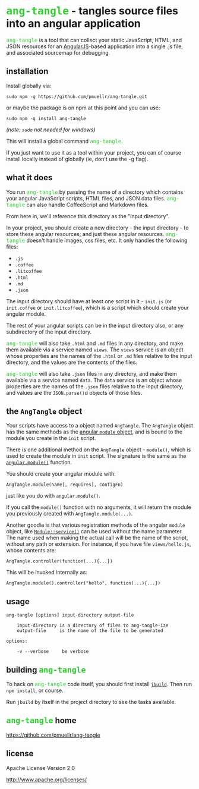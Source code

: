 <tt style="color:limegreen">ang-tangle</tt> - tangles source files into an angular application
================================================================================

<tt style="color:limegreen">ang-tangle</tt> is a tool that can collect your 
static JavaScript, HTML, and JSON resources 
for an [AngularJS](http://angularjs.org/)-based application
into a single .js file, and associated sourcemap for debugging.



installation
--------------------------------------------------------------------------------

Install globally via: 

    sudo npm -g https://github.com/pmuellr/ang-tangle.git

or maybe the package is on npm at this point and you can use:

    sudo npm -g install ang-tangle

*(note: `sudo` not needed for windows)*

This will install a global command <tt style="color:limegreen">ang-tangle</tt>.

If you just want to use it as a tool within your project, you can of course
install locally instead of globally (ie, don't use the -g flag).



what it does
--------------------------------------------------------------------------------

You run <tt style="color:limegreen">ang-tangle</tt> by passing the name of a 
directory which contains your angular JavaScript scripts, HTML files, 
and JSON data files.  <tt style="color:limegreen">ang-tangle</tt> can
also handle CoffeeScript and Markdown files.   

From here in, we'll reference this directory as the "input directory".

In your project, you should create a new directory - the input directory - 
to store these angular resources; and just these angular resources.
<tt style="color:limegreen">ang-tangle</tt>
doesn't handle images, css files, etc.  It only handles the following files:

* `.js`
* `.coffee`
* `.litcoffee`
* `.html`
* `.md`
* `.json`

The input directory should have at least one script in it - `init.js` 
(or `init.coffee` or `init.litcoffee`), which is a script which should 
create your angular module.  

The rest of your angular scripts can be in the input directory also, or any 
subdirectory of the input directory.

<tt style="color:limegreen">ang-tangle</tt> will also take 
`.html` and `.md` files in any directory,
and make them available via a service named `views`.
The `views` service is an object whose properties are the names 
of the `.html` or `.md` files relative to the input directory, 
and the values are the contents of the files.  

<tt style="color:limegreen">ang-tangle</tt> will also take 
`.json` files in any directory, 
and  make them available via a service named `data`.
The `data` service is an object whose properties are the names 
of the `.json` files relative to the input directory,
and values are the `JSON.parse()`d objects of those files.



the `AngTangle` object
--------------------------------------------------------------------------------

Your scripts have access to a object named `AngTangle`.  The `AngTangle` object
has the same methods as the 
[angular `module` object](http://docs.angularjs.org/api/angular.Module), and is
bound to the module you create in the `init` script.

There is one additional method on the `AngTangle` object - `module()`, which
is used to create the module in `init` script.  The signature is the same 
as the [`angular.module()`](http://docs.angularjs.org/api/angular.module)
function.  

You should create your angular module with:

    AngTangle.module(name[, requires], configFn)

just like you do with `angular.module()`.  

If you call the `module()` function with no arguments, it will
return the module you previously created with `AngTangle.module(...)`.

Another goodie is that various registration methods of the angular `module` object,
like [`Module::service()`](http://docs.angularjs.org/api/angular.Module) can
be used without the name parameter.  The name used when making the actual call
will be the name of the script, without any path or extension.  For instance,
if you have file `views/hello.js`, whose contents are:

    AngTangle.controller(function(...){...})

This will be invoked internally as:

    AngTangle.module().controller("hello", function(...){...})



usage
--------------------------------------------------------------------------------

    ang-tangle [options] input-directory output-file
        
        input-directory is a directory of files to ang-tangle-ize
        output-file     is the name of the file to be generated
    
    options:
    
        -v --verbose     be verbose



building <tt style="color:limegreen">ang-tangle</tt>
--------------------------------------------------------------------------------

To hack on <tt style="color:limegreen">ang-tangle</tt> code itself, you should first install 
[`jbuild`](https://github.com/pmuellr/jbuild).  Then run
`npm install`, or course.

Run `jbuild` by itself in the project directory to see the tasks available.



<tt style="color:limegreen">ang-tangle</tt> home
--------------------------------------------------------------------------------

<https://github.com/pmuellr/ang-tangle>



license
--------------------------------------------------------------------------------

Apache License Version 2.0

<http://www.apache.org/licenses/>

